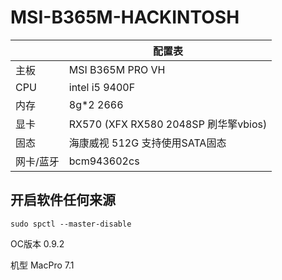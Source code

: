 # MSI-B365M-HACKINTOSH
| |  配置表 |
|---|--|
|主板 |MSI B365M PRO VH|
|CPU |intel i5 9400F|
|内存 |8g*2 2666|
|显卡 |RX570 (XFX RX580 2048SP 刷华擎vbios)|
|固态| 海康威视 512G 支持使用SATA固态|
|网卡/蓝牙| bcm943602cs|

## 开启软件任何来源
```
sudo spctl --master-disable
```

OC版本 0.9.2

机型 MacPro 7.1








